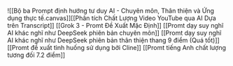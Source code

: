 ![[Bộ ba Prompt định hướng tư duy AI - Chuyên môn, Thân thiện và Ứng dụng thực tế.canvas]][[Phân tích Chất Lượng Video YouTube qua AI Dựa trên Transcript]]
[[Grok 3 - Promt Đề Xuất Mặc Định]]
[[Promt dạy suy nghĩ AI khác nghĩ như DeepSeek phiên bản chuyên môn]]
[[Promt dạy suy nghĩ AI khác nghĩ như DeepSeek phiên bản thân thiện thang 9 điểm (Quá tốt)]]
[[Promt đề xuất tình huống sử dụng bởi Cline]]
[[Promt tiếng Anh chất lượng tương đối 7.2 điểm]]